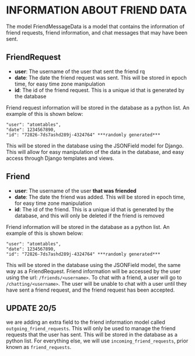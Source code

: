 # INFORMATION ABOUT FRIEND DATA

The model FriendMessageData is a model that contains the 
information of friend requests, friend information, and chat
messages that may have been sent.

## FriendRequest
* **user**: The username of the user that sent the friend rq
* **date**: The date the friend request was sent. This will be 
            stored in epoch time, for easy time zone manipulation
* **id**: The id of the friend request. This is a unique id
         that is generated by the database

Friend request information will be stored in the database as a 
python list. An example of this is shown below:

    "user": "atomtables",
    "date": 1234567890,
    "id": "72826-7ds7ashd289j-4324764" ***randomly generated***

This will be stored in the database using the JSONField model
for Django. This will allow for easy manipulation of the data
in the database, and easy access through Django templates and
views.

## Friend
* **user**: The username of the user **that was friended**
* **date**: The date the friend was added. This will be 
            stored in epoch time, for easy time zone manipulation
* **id**: The id of the friend. This is a unique id
         that is generated by the database, and this will only be deleted
         if the friend is removed

Friend information will be stored in the database as a python
list. An example of this is shown below:

    "user": "atomtables",
    "date": 1234567890,
    "id": "72826-7ds7ashd289j-4324764" ***randomly generated***

This will be stored in the database using the JSONField model,
the same way as a FriendRequest. Friend information will be 
accessed by the user using the url: `/friends/<username>`. To
chat with a friend, a user will go to `/chatting/<username>`. The user
will be unable to chat with a user until they have sent a friend
request, and the friend request has been accepted.

## UPDATE 20/5
we are adding an extra field to the friend information
model called `outgoing_friend_requests`. This will only
be used to manage the friend requests that the user has
sent. This will be stored in the database as a python list.
For everything else, we will use `incoming_friend_requests`,
prior known as `friend_requests`.
